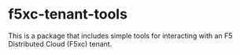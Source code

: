 # f5xc-tenant-tools

This is a package that includes simple tools for interacting with an F5 Distributed Cloud (F5xc) tenant.
